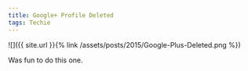 ```yaml
---
title: Google+ Profile Deleted
tags: Techie
---
```


![]({{ site.url }}{% link /assets/posts/2015/Google-Plus-Deleted.png %})

Was fun to do this one.
